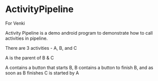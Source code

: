 ActivityPipeline
================

For Venki

Activity Pipeline is a demo android program to demonstrate how to call activities in pipeline. 

There are 3 activities - A, B, and C

A is the parent of B & C

A contains a button that starts B, B contains a button to finish B, and as soon as B finishes C is started by A
